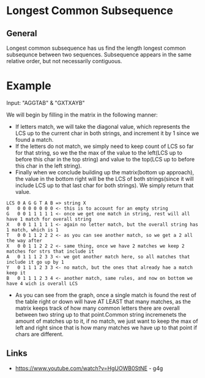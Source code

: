 # Longest Common Subsequence

## General

Longest common subsequence has us find the length longest common subsequnce between two sequences.
Subsequence appears in the same relative order, but not necessarily contiguous.

# Example

Input: "AGGTAB" & "GXTXAYB"

We will begin by filling in the matrix in the following manner:
* If letters match, we will take the diagonal value, which represents the LCS up to the current char
  in both strings, and increment it by 1 since we found a match.
* If the letters do not match, we simply need to keep count of LCS so far for that string, so we
  the the max of the value to the left(LCS up to before this char in the top string) and value
  to the top(LCS up to before this char in the left string).
* Finally when we conclude building up the matrix(bottom up approach), the value in the bottom
  right will be the LCS of both strings(since it will include LCS up to that last char for both
  strings). We simply return that value.

```
LCS 0 A G G T A B => string X
0   0 0 0 0 0 0 0 <- this is to account for an empty string
G   0 0 1 1 1 1 1 <- once we get one match in string, rest will all have 1 match for overall string
X   0 0 1 1 1 1 1 <- again no letter match, but the overall string has 1 match, which is 1
T   0 0 1 1 2 2 2 <- as you can see another match, so we get a 2 all the way after
X   0 0 1 1 2 2 2 <- same thing, once we have 2 matches we keep 2 matches for strs that include it
A   0 1 1 1 2 3 3 <- we got another match here, so all matches that include it go up by 1
Y   0 1 1 1 2 3 3 <- no match, but the ones that already hae a match keep it
B   0 1 1 1 2 3 4 <- another match, same rules, and now on bottom we have 4 wich is overall LCS
```

* As you can see from the graph, once a single match is found the rest of the table right or down
  will have AT LEAST that many matches, as the matrix keeps track of how many common letters there
  are overall between two string up to that point.Common string incremenets the amount of matches
  up to it, if no match, we just want to keep the max of left and right since that is how many matches
  we have up to that point if chars are different.

## Links
* https://www.youtube.com/watch?v=HgUOWB0StNE - g4g